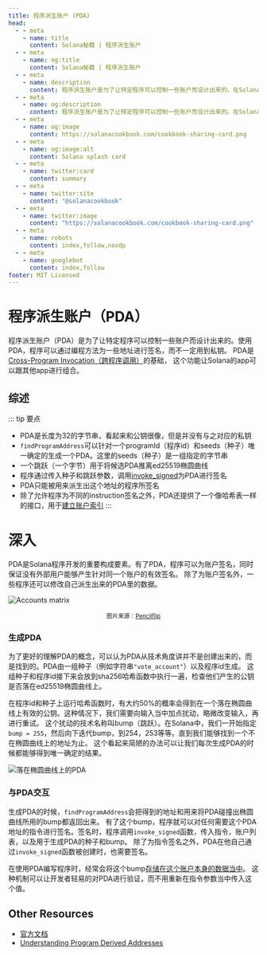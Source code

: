 ```yaml
---
title: 程序派生账户 (PDA)
head:
  - - meta
    - name: title
      content: Solana秘籍 | 程序派生账户
  - - meta
    - name: og:title
      content: Solana秘籍 | 程序派生账户
  - - meta
    - name: description
      content: 程序派生账户是为了让特定程序可以控制一些账户而设计出来的。在Solana秘籍可以学习程序派生账户以及其他一些核心概念。
  - - meta
    - name: og:description
      content: 程序派生账户是为了让特定程序可以控制一些账户而设计出来的。在Solana秘籍可以学习程序派生账户以及其他一些核心概念。
  - - meta
    - name: og:image
      content: https://solanacookbook.com/cookbook-sharing-card.png
  - - meta
    - name: og:image:alt
      content: Solana splash card
  - - meta
    - name: twitter:card
      content: summary
  - - meta
    - name: twitter:site
      content: "@solanacookbook"
  - - meta
    - name: twitter:image
      content: "https://solanacookbook.com/cookbook-sharing-card.png"
  - - meta
    - name: robots
      content: index,follow,noodp
  - - meta
    - name: googlebot
      content: index,follow
footer: MIT Licensed
---
```


# 程序派生账户（PDA）

程序派生账户（PDA）是为了让特定程序可以控制一些账户而设计出来的。使用PDA，程序可以通过编程方法为一些地址进行签名，而不一定用到私钥。
PDA是[Cross-Program Invocation（跨程序调用）](https://docs.solana.com/developing/programming-model/calling-between-programs#cross-program-invocations)的基础，
这个功能让Solana的app可以跟其他app进行组合。

## 综述

::: tip 要点
- PDA是长度为32的字节串，看起来和公钥很像，但是并没有与之对应的私钥
- `findProgramAddress`可以针对一个programId（程序id）和seeds（种子）唯一确定的生成一个PDA。这里的seeds（种子）是一组指定的字节串
- 一个跳跃（一个字节）用于将候选PDA推离ed25519椭圆曲线
- 程序通过传入种子和跳跃参数，调用[invoke_signed](https://docs.solana.com/developing/programming-model/calling-between-programs#program-signed-accounts)为PDA进行签名
- PDA只能被用来派生出这个地址的程序所签名
- 除了允许程序为不同的instruction签名之外，PDA还提供了一个像哈希表一样的接口，用于[建立账户索引](../guides/account-maps.md)
:::

# 深入

PDA是Solana程序开发的重要构成要素。有了PDA，程序可以为账户签名，同时保证没有外部用户能够产生针对同一个账户的有效签名。
除了为账户签名外，一些程序还可以修改自己派生出来的PDA里的数据。

![Accounts matrix](./account-matrix.png)

<small style="text-align:center;display:block;">图片来源：<a href="https://twitter.com/pencilflip">Pencilflip</a></small>

### 生成PDA

为了更好的理解PDA的概念，可以认为PDA从技术角度讲并不是创建出来的，而是找到的。PDA由一组种子（例如字符串`"vote_account"`）以及程序id生成。
这组种子和程序id接下来会放到sha256哈希函数中执行一遍，检查他们产生的公钥是否落在ed25519椭圆曲线上。
 
在程序id和种子上运行哈希函数时，有大约50%的概率会得到在一个落在椭圆曲线上有效的公钥。这种情况下，我们需要向输入当中加点扰动，略微改变输入，再进行重试。
这个扰动的技术名称叫bump（跳跃）。在Solana中，我们一开始指定`bump = 255`，然后向下迭代bump，到254，253等等。直到我们能够找到一个不在椭圆曲线上的地址为止。
这个看起来简陋的办法可以让我们每次生成PDA的时候都能够得到唯一确定的结果。

![落在椭圆曲线上的PDA](./pda-curve.png)

### 与PDA交互

生成PDA的时候，`findProgramAddress`会把得到的地址和用来将PDA碰撞出椭圆曲线所用的bump都返回出来。
有了这个bump，程序就可以对任何需要这个PDA地址的指令进行签名。签名时，程序调用`invoke_signed`函数，传入指令，账户列表，以及用于生成PDA的种子和bump。
除了为指令签名之外，PDA在他自己通过`invoke_signed`函数被创建时，也需要签名。

在使用PDA编写程序时，经常会将这个bump[存储在这个账户本身的数据当中](https://github.com/solana-labs/solana-program-library/blob/78e29e9238e555967b9125799d7d420d7d12b959/token-swap/program/src/state.rs#L100)。
这种机制可以让开发者轻易的对PDA进行验证，而不用重新在指令参数当中传入这个值。

## Other Resources
- [官方文档](https://docs.solana.com/developing/programming-model/calling-between-programs#program-derived-addresses)
- [Understanding Program Derived Addresses](https://www.brianfriel.xyz/understanding-program-derived-addresses/)
